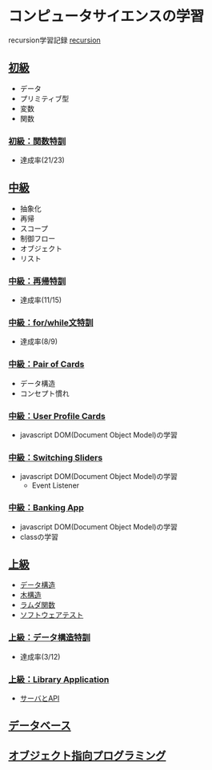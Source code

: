 # コンピュータサイエンスの学習
recursion学習記録
[recursion](https://recursionist.io/dashboard)
## [初級](./level1.js)
- データ
- プリミティブ型
- 変数
- 関数

### [初級：関数特訓](./level1_function.js)
- 達成率(21/23)

## [中級](./level2.js)
- 抽象化
- 再帰
- スコープ
- 制御フロー
- オブジェクト
- リスト

### [中級：再帰特訓](./level2_recursion.js)
- 達成率(11/15)

### [中級：for/while文特訓](./level2_for_while.js)
- 達成率(8/9)

### [中級：Pair of Cards](./level2_pairOfCards.js)
- データ構造
- コンセプト慣れ

### [中級：User Profile Cards](./UserProfileCards)
- javascript DOM(Document Object Model)の学習

### [中級：Switching Sliders](./SwitchingSliders)
- javascript DOM(Document Object Model)の学習
    - Event Listener

### [中級：Banking App](./BankingApp)
- javascript DOM(Document Object Model)の学習
- classの学習

## [上級](./level3.js)
- [データ構造](./データ構造学習.md)
- [木構造](./木構造学習.md)
- [ラムダ関数](./ラムダ関数学習.md)
- [ソフトウェアテスト](./ソフトウェアテスト学習.md)

### [上級：データ構造特訓](./level3_dataStructure.js)
- 達成率(3/12)

### [上級：Library Application](./LibraryApplication)
- [サーバとAPI](./サーバとAPI学習.md)

## [データベース](./データベース学習.md)

## [オブジェクト指向プログラミング](./オブジェクト指向プログラミング.md)
